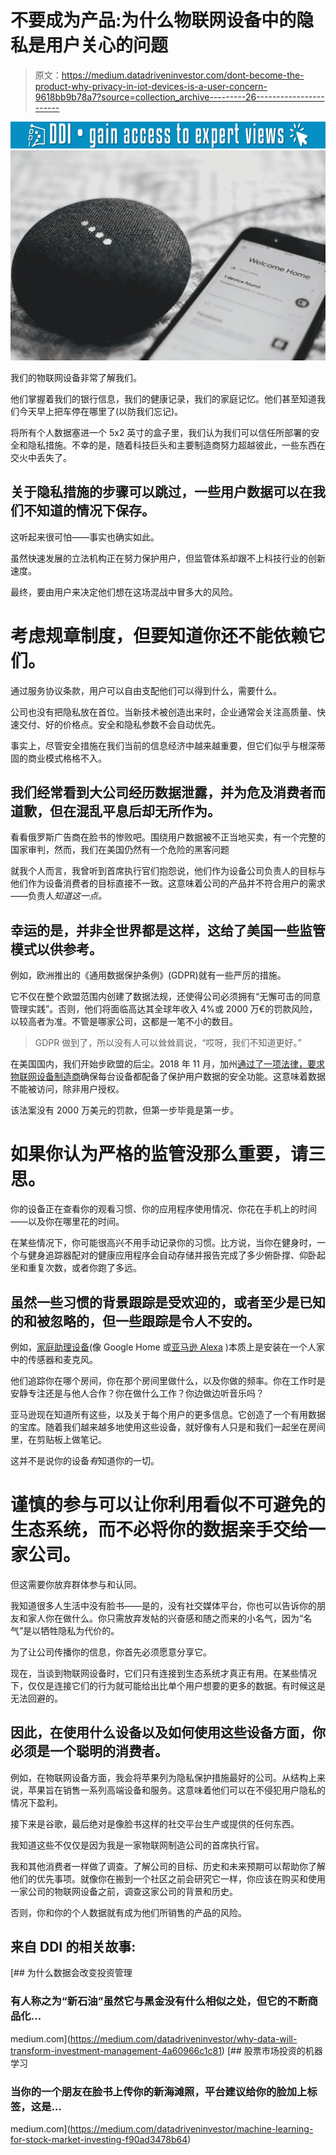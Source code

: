 # 不要成为产品:为什么物联网设备中的隐私是用户关心的问题

> 原文：<https://medium.datadriveninvestor.com/dont-become-the-product-why-privacy-in-iot-devices-is-a-user-concern-9618bb9b78a7?source=collection_archive---------26----------------------->

[![](img/20034c1950b0bf732b5c219121c0df04.png)](http://www.track.datadriveninvestor.com/1B9E)![](img/e6fdf8d5309eeefa7c3b0ea28500cfa6.png)

我们的物联网设备非常了解我们。

他们掌握着我们的银行信息，我们的健康记录，我们的家庭记忆。他们甚至知道我们今天早上把车停在哪里了(以防我们忘记)。

将所有个人数据塞进一个 5x2 英寸的盒子里，我们认为我们可以信任所部署的安全和隐私措施。不幸的是，随着科技巨头和主要制造商努力超越彼此，一些东西在交火中丢失了。

## 关于隐私措施的步骤可以跳过，一些用户数据可以在我们不知道的情况下保存。

这听起来很可怕——事实也确实如此。

虽然快速发展的立法机构正在努力保护用户，但监管体系却跟不上科技行业的创新速度。

最终，要由用户来决定他们想在这场混战中冒多大的风险。

# **考虑规章制度，但要知道你还不能依赖它们。**

通过服务协议条款，用户可以自由支配他们可以得到什么，需要什么。

公司也没有把隐私放在首位。当新技术被创造出来时，企业通常会关注高质量、快速交付、好的价格点。安全和隐私参数不会自动优先。

事实上，尽管安全措施在我们当前的信息经济中越来越重要，但它们似乎与根深蒂固的商业模式格格不入。

## 我们经常看到大公司经历数据泄露，并为危及消费者而道歉，但在混乱平息后却无所作为。

看看俄罗斯广告商在脸书的惨败吧。围绕用户数据被不正当地买卖，有一个完整的国家审判，然而，我们在美国仍然有一个危险的黑客问题

就我个人而言，我曾听到首席执行官们抱怨说，他们作为设备公司负责人的目标与他们作为设备消费者的目标直接不一致。这意味着公司的产品并不符合用户的需求——负责人*知道这一点。*

## 幸运的是，并非全世界都是这样，这给了美国一些监管模式以供参考。

例如，欧洲推出的《通用数据保护条例》(GDPR)就有一些严厉的措施。

它不仅在整个欧盟范围内创建了数据法规，还使得公司必须拥有“无懈可击的同意管理实践”。否则，他们将面临高达其全球年收入 4%或 2000 万€的罚款风险，以较高者为准。不管是哪家公司，这都是一笔不小的数目。

> GDPR 做到了，所以没有人可以耸耸肩说，“哎呀，我们不知道更好。”

在美国国内，我们开始步欧盟的后尘。2018 年 11 月，加州[通过了一项法律，要求物联网设备制造商](https://leginfo.legislature.ca.gov/faces/billTextClient.xhtml?bill_id=201720180SB327)确保每台设备都配备了保护用户数据的安全功能。这意味着数据不能被访问，除非用户授权。

该法案没有 2000 万美元的罚款，但第一步毕竟是第一步。

# **如果你认为严格的监管没那么重要，请三思。**

你的设备正在查看你的观看习惯、你的应用程序使用情况、你花在手机上的时间——以及你在哪里花的时间。

在某些情况下，你可能很高兴不用手动记录你的习惯。比方说，当你在健身时，一个与健身追踪器配对的健康应用程序会自动存储并报告完成了多少俯卧撑、仰卧起坐和重复次数，或者你跑了多远。

## 虽然一些习惯的背景跟踪是受欢迎的，或者至少是已知的和被忽略的，但一些跟踪是令人不安的。

例如，[家庭助理设备](https://about.crunchbase.com/blog/the-future-is-now/)(像 Google Home 或[亚马逊 Alexa](https://qz.com/1288743/amazon-alexa-echo-spying-on-users-raises-a-data-privacy-problem/) )本质上是安装在一个人家中的传感器和麦克风。

他们追踪你在哪个房间，你在那个房间里做什么，以及你做的频率。你在工作时是安静专注还是与他人合作？你在做什么工作？你边做边听音乐吗？

亚马逊现在知道所有这些，以及关于每个用户的更多信息。它创造了一个有用数据的宝库。随着我们越来越多地使用这些设备，就好像有人只是和我们一起坐在房间里，在剪贴板上做笔记。

这并不是说你的设备*有*知道你的一切。

# **谨慎的参与可以让你利用看似不可避免的生态系统，而不必将你的数据亲手交给一家公司。**

但这需要你放弃群体参与和认同。

我知道很多人生活中没有脸书——是的，没有社交媒体平台，你也可以告诉你的朋友和家人你在做什么。你只需放弃发帖的兴奋感和随之而来的小名气，因为“名气”是以牺牲隐私为代价的。

为了让公司传播你的信息，你首先必须愿意分享它。

现在，当谈到物联网设备时，它们只有连接到生态系统才真正有用。在某些情况下，仅仅是连接它们的行为就可能给出比单个用户想要的更多的数据。有时候这是无法回避的。

## 因此，在使用什么设备以及如何使用这些设备方面，你必须是一个聪明的消费者。

例如，在物联网设备方面，我会将苹果列为隐私保护措施最好的公司。从结构上来说，苹果旨在销售一系列高端设备和服务。这意味着他们可以在不侵犯用户隐私的情况下盈利。

接下来是谷歌，最后绝对是像脸书这样的社交平台生产或提供的任何东西。

我知道这些不仅仅是因为我是一家物联网制造公司的首席执行官。

我和其他消费者一样做了调查。了解公司的目标、历史和未来预期可以帮助你了解他们的优先事项。就像你在搬到一个社区之前会研究它一样，你应该在购买和使用一家公司的物联网设备之前，调查这家公司的背景和历史。

否则，你和你的个人数据就有成为他们所销售的产品的风险。

## 来自 DDI 的相关故事:

[](https://medium.com/datadriveninvestor/why-data-will-transform-investment-management-4a60966c1c81) [## 为什么数据会改变投资管理

### 有人称之为“新石油”虽然它与黑金没有什么相似之处，但它的不断商品化…

medium.com](https://medium.com/datadriveninvestor/why-data-will-transform-investment-management-4a60966c1c81) [](https://medium.com/datadriveninvestor/machine-learning-for-stock-market-investing-f90ad3478b64) [## 股票市场投资的机器学习

### 当你的一个朋友在脸书上传你的新海滩照，平台建议给你的脸加上标签，这是…

medium.com](https://medium.com/datadriveninvestor/machine-learning-for-stock-market-investing-f90ad3478b64)